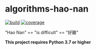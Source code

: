 # algorithms-hao-nan

[![build](https://img.shields.io/github/workflow/status/CutestPiglet/algorithms-hao-nan/CI?style=flat-square)](https://github.com/CutestPiglet/algorithms-hao-nan/actions)
[![coverage](https://img.shields.io/codecov/c/github/CutestPiglet/algorithms-hao-nan?style=flat-square)](https://codecov.io/gh/CutestPiglet/algorithms-hao-nan)

"Hao Nan" == "is difficult" == "好難"

**This project requires Python 3.7 or higher**
